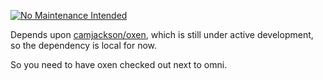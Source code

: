 [![No Maintenance Intended](http://unmaintained.tech/badge.svg)](http://unmaintained.tech/)

Depends upon [camjackson/oxen](https://github.com/camjackson/oxen), which is still
under active development, so the dependency is local for now.

So you need to have oxen checked out next to omni.
